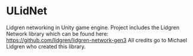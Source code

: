 # ULidNet

Lidgren networking in Unity game engine.
Project includes the Lidgren Network library which can be found here:
https://github.com/lidgren/lidgren-network-gen3
All credits go to Michael Lidgren who created this library.
